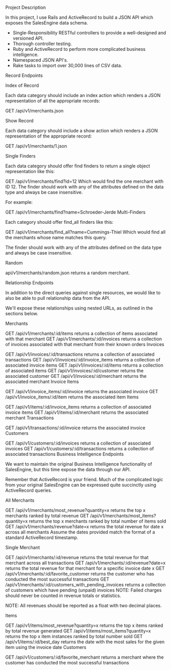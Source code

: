 Project Description

In this project, I use Rails and ActiveRecord to build a JSON API which exposes the SalesEngine data schema.
- Single-Responsibility RESTful controllers to provide a well-designed and versioned API.
- Thorough controller testing.
- Ruby and ActiveRecord to perform more complicated business intelligence.
- Namespaced JSON API's.
- Rake tasks to import over 30,000 lines of CSV data.

Record Endpoints

Index of Record

Each data category should include an index action which renders a JSON representation of all the appropriate records:

GET /api/v1/merchants.json

Show Record

Each data category should include a show action which renders a JSON representation of the appropriate record:

GET /api/v1/merchants/1.json

Single Finders

Each data category should offer find finders to return a single object representation like this:

GET /api/v1/merchants/find?id=12
Which would find the one merchant with ID 12. The finder should work with any of the attributes defined on the data type and always be case insensitive.

For example:

GET /api/v1/merchants/find?name=Schroeder-Jerde
Multi-Finders

Each category should offer find_all finders like this:

GET /api/v1/merchants/find_all?name=Cummings-Thiel
Which would find all the merchants whose name matches this query.

The finder should work with any of the attributes defined on the data type and always be case insensitive.

Random

api/v1/merchants/random.json returns a random merchant.

Relationship Endpoints

In addition to the direct queries against single resources, we would like to also be able to pull relationship data from the API.

We'll expose these relationships using nested URLs, as outlined in the sections below.

Merchants

GET /api/v1/merchants/:id/items returns a collection of items associated with that merchant
GET /api/v1/merchants/:id/invoices returns a collection of invoices associated with that merchant from their known orders
Invoices

GET /api/v1/invoices/:id/transactions returns a collection of associated transactions
GET /api/v1/invoices/:id/invoice_items returns a collection of associated invoice items
GET /api/v1/invoices/:id/items returns a collection of associated items
GET /api/v1/invoices/:id/customer returns the associated customer
GET /api/v1/invoices/:id/merchant returns the associated merchant
Invoice Items

GET /api/v1/invoice_items/:id/invoice returns the associated invoice
GET /api/v1/invoice_items/:id/item returns the associated item
Items

GET /api/v1/items/:id/invoice_items returns a collection of associated invoice items
GET /api/v1/items/:id/merchant returns the associated merchant
Transactions

GET /api/v1/transactions/:id/invoice returns the associated invoice
Customers

GET /api/v1/customers/:id/invoices returns a collection of associated invoices
GET /api/v1/customers/:id/transactions returns a collection of associated transactions
Business Intelligence Endpoints

We want to maintain the original Business Intelligence functionality of SalesEngine, but this time expose the data through our API.

Remember that ActiveRecord is your friend. Much of the complicated logic from your original SalesEngine can be expressed quite succinctly using ActiveRecord queries.

All Merchants

GET /api/v1/merchants/most_revenue?quantity=x returns the top x merchants ranked by total revenue
GET /api/v1/merchants/most_items?quantity=x returns the top x merchants ranked by total number of items sold
GET /api/v1/merchants/revenue?date=x returns the total revenue for date x across all merchants
Assume the dates provided match the format of a standard ActiveRecord timestamp.

Single Merchant

GET /api/v1/merchants/:id/revenue returns the total revenue for that merchant across all transactions
GET /api/v1/merchants/:id/revenue?date=x returns the total revenue for that merchant for a specific invoice date x
GET /api/v1/merchants/:id/favorite_customer returns the customer who has conducted the most successful transactions
GET /api/v1/merchants/:id/customers_with_pending_invoices returns a collection of customers which have pending (unpaid) invoices
NOTE: Failed charges should never be counted in revenue totals or statistics.

NOTE: All revenues should be reported as a float with two decimal places.

Items

GET /api/v1/items/most_revenue?quantity=x returns the top x items ranked by total revenue generated
GET /api/v1/items/most_items?quantity=x returns the top x item instances ranked by total number sold
GET /api/v1/items/:id/best_day returns the date with the most sales for the given item using the invoice date
Customers

GET /api/v1/customers/:id/favorite_merchant returns a merchant where the customer has conducted the most successful transactions
